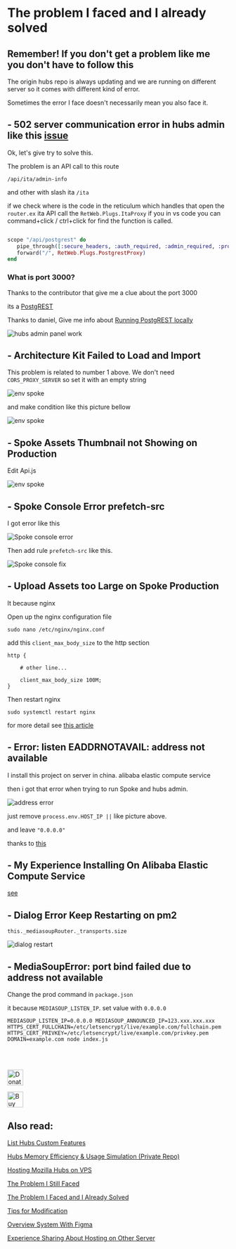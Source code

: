 # The problem I faced and I already solved

## Remember! If you don't get a problem like me you don't have to follow this

The origin hubs repo is always updating and we are running on different server so it comes with different kind of error.

Sometimes the error I face doesn't necessarily mean you also face it.


## - 502 server communication error in hubs admin like this [issue](https://github.com/mozilla/hubs/issues/4970#issue-1087523703)

Ok, let's give try to solve this.

The problem is an API call to this route

`/api/ita/admin-info`

and other with slash ita `/ita`

if we check where is the code in the reticulum which handles that
open the `router.ex` ita API call the `RetWeb.Plugs.ItaProxy` if you in vs code you can command+click / ctrl+click for find the function is called.

```elixir

scope "/api/postgrest" do
   pipe_through([:secure_headers, :auth_required, :admin_required, :proxy_api])
   forward("/", RetWeb.Plugs.PostgrestProxy)
end

```

### What is port 3000?

Thanks to the contributor that give me a clue about the port 3000

its a [PostgREST](https://postgrest.org/en/stable/index.html)

Thanks to daniel, Give me info about [Running PostgREST locally](https://github.com/mozilla/hubs-ops/wiki/Running-PostgREST-locally)

![hubs admin panel work](/docs_img/admin_panel_work.png)

## - Architecture Kit Failed to Load and Import

This problem is related to number 1 above. We don't need `CORS_PROXY_SERVER` so set it with an empty string

![env spoke](/docs_img/env_spoke.png)

and make condition like this picture bellow

![env spoke](/docs_img/env_spoke_1.png)


## - Spoke Assets Thumbnail not Showing on Production

Edit Api.js

![env spoke](/docs_img/spoke_failed_3.png)

## - Spoke Console Error prefetch-src 

I got error like this

![Spoke console error](/docs_img/spoke_console_error.png)

Then add rule `prefetch-src` like this.

![Spoke console fix](/docs_img/spoke_console_fix.png)

## - Upload Assets too Large on Spoke Production

It because nginx

Open up the nginx configuration file

```
sudo nano /etc/nginx/nginx.conf
```

add this `client_max_body_size` to the http section

```
http {
    
    # other line...

    client_max_body_size 100M;
}  
```

Then restart nginx

```
sudo systemctl restart nginx
```

for more detail see [this article](https://www.tecmint.com/limit-file-upload-size-in-nginx/)


## - Error: listen EADDRNOTAVAIL: address not available

I install this project on server in china. alibaba elastic compute service

then i got that error when trying to run Spoke and hubs admin.


![address error](/docs_img/address_error.png)

just remove `process.env.HOST_IP ||` like picture above.

and leave `"0.0.0.0"`

thanks to [this](https://stackoverflow.com/questions/53955562/node-js-error-listen-eaddrnotavail-52-1122)


## - My Experience Installing On Alibaba Elastic Compute Service

[see](https://github.com/albirrkarim/mozilla-hubs-installation-detailed/blob/main/EXPERIENCE.md)


## - Dialog Error Keep Restarting on pm2

```
this._mediasoupRouter._transports.size
```

![dialog restart](/docs_img/dialog_restart.png)


## - MediaSoupError: port bind failed due to address not available
Change the prod command in `package.json` 

it because `MEDIASOUP_LISTEN_IP`. set value with `0.0.0.0`

```
MEDIASOUP_LISTEN_IP=0.0.0.0 MEDIASOUP_ANNOUNCED_IP=123.xxx.xxx.xxx HTTPS_CERT_FULLCHAIN=/etc/letsencrypt/live/example.com/fullchain.pem HTTPS_CERT_PRIVKEY=/etc/letsencrypt/live/example.com/privkey.pem DOMAIN=example.com node index.js
```

<br>
<br>



<a href='https://paypal.me/AlbirrKarim' target='_blank'><img height='36' style='border:0px;height:36px;' src='https://user-images.githubusercontent.com/29292018/186840848-65e25ff9-47e2-424b-bfa0-4ca5d027b346.png' border='0' alt='Donate via paypal' /></a>

<a href='https://ko-fi.com/Q5Q0BC92X' target='_blank'><img height='36' style='border:0px;height:36px;' src='https://cdn.ko-fi.com/cdn/kofi3.png?v=3' border='0' alt='Buy Me a Coffee at ko-fi.com' /></a>

## Also read:

[List Hubs Custom Features](https://github.com/albirrkarim/mozilla-hubs-custom-features)

[Hubs Memory Efficiency & Usage Simulation (Private Repo)](https://github.com/albirrkarim/mozilla-hubs-optimization)

[Hosting Mozilla Hubs on VPS](https://github.com/albirrkarim/mozilla-hubs-installation-detailed/blob/main/VPS_FOR_HUBS.md)

[The Problem I Still Faced](https://github.com/albirrkarim/mozilla-hubs-installation-detailed/blob/main/PROBLEM_UNSOLVED.md)

[The Problem I Faced and I Already Solved](https://github.com/albirrkarim/mozilla-hubs-installation-detailed/blob/main/PROBLEM_SOLVED.md)

[Tips for Modification](https://github.com/albirrkarim/mozilla-hubs-installation-detailed/blob/main/HOW_TO_MODIFY.md)

[Overview System With Figma](https://www.figma.com/file/h92Je1ac9AtgrR5OHVv9DZ/Overview-Mozilla-Hubs-Project?node-id=0%3A1)

[Experience Sharing About Hosting on Other Server](https://github.com/albirrkarim/mozilla-hubs-installation-detailed/blob/main/EXPERIENCE.md)